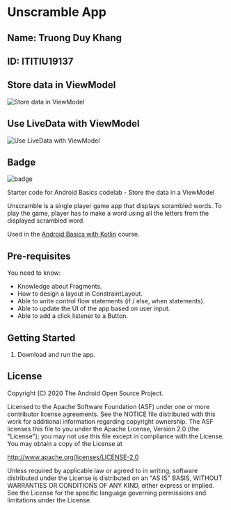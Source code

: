 Unscramble App
===================================
## Name: Truong Duy Khang
## ID: ITITIU19137
## Store data in ViewModel
![Store data in ViewModel](https://github.com/DuKyHan/Lesson-8-App-architecture-UI-layer-/assets/87019372/53540b78-5fcd-469e-9c24-c2c9ceb89b23)

## Use LiveData with ViewModel

![Use LiveData with ViewModel](https://github.com/DuKyHan/Lesson-8-App-architecture-UI-layer-/assets/87019372/63af46a9-3182-4974-a6d9-0277772c2126)

## Badge
![badge](https://github.com/DuKyHan/Lesson-8-App-architecture-UI-layer-/assets/87019372/94ef484b-ca7f-4500-875e-375be188d6e2)





Starter code for Android Basics codelab - Store the data in a ViewModel

Unscramble is  a single player game app that displays scrambled words. To play the game, player has
to make a word using all the letters from the displayed scrambled word.

Used in the [Android Basics with Kotlin](https://developer.android.com/courses/android-basics-kotlin/course) course.


Pre-requisites
--------------

You need to know:
- Knowledge about Fragments.
- How to design a layout in ConstraintLayout.
- Able to write control flow statements (if / else, when statements).
- Able to update the UI of the app based on user input.
- Able to add a click listener to a Button.


Getting Started
---------------

1. Download and run the app.

License
-------

Copyright (C) 2020 The Android Open Source Project.

Licensed to the Apache Software Foundation (ASF) under one or more contributor
license agreements.  See the NOTICE file distributed with this work for
additional information regarding copyright ownership.  The ASF licenses this
file to you under the Apache License, Version 2.0 (the "License"); you may not
use this file except in compliance with the License.  You may obtain a copy of
the License at

  http://www.apache.org/licenses/LICENSE-2.0

Unless required by applicable law or agreed to in writing, software
distributed under the License is distributed on an "AS IS" BASIS, WITHOUT
WARRANTIES OR CONDITIONS OF ANY KIND, either express or implied.  See the
License for the specific language governing permissions and limitations under
the License.

